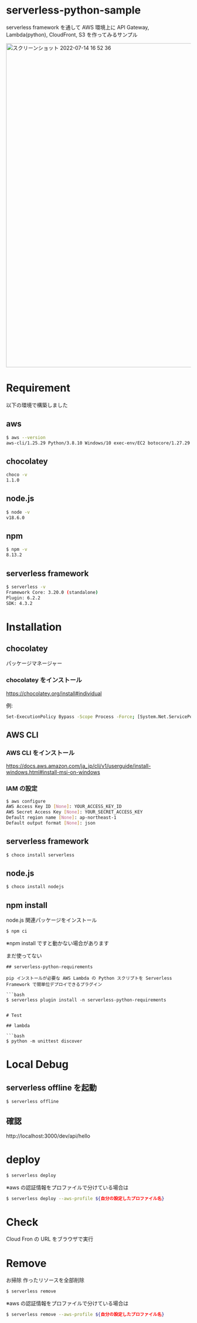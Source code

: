 # serverless-python-sample

serverless framework を通して AWS 環境上に API Gateway, Lambda(python), CloudFront, S3 を作ってみるサンプル

<img width="881" alt="スクリーンショット 2022-07-14 16 52 36" src="https://user-images.githubusercontent.com/21980958/178931198-026c516a-f0bc-4033-970d-97ff0975c2e0.png">

# Requirement

以下の環境で構築しました

## aws

```bash
$ aws --version
aws-cli/1.25.29 Python/3.8.10 Windows/10 exec-env/EC2 botocore/1.27.29
```

## chocolatey

```bash
choco -v
1.1.0
```

## node.js

```bash
$ node -v
v18.6.0
```

## npm

```bash
$ npm -v
8.13.2
```

## serverless framework

```bash
$ serverless -v
Framework Core: 3.20.0 (standalone)
Plugin: 6.2.2
SDK: 4.3.2
```

# Installation

## chocolatey

パッケージマネージャー

### chocolatey をインストール

https://chocolatey.org/install#individual

例:

```bash
Set-ExecutionPolicy Bypass -Scope Process -Force; [System.Net.ServicePointManager]::SecurityProtocol = [System.Net.ServicePointManager]::SecurityProtocol -bor 3072; iex ((New-Object System.Net.WebClient).DownloadString('https://community.chocolatey.org/install.ps1'))
```

## AWS CLI

### AWS CLI をインストール

https://docs.aws.amazon.com/ja_jp/cli/v1/userguide/install-windows.html#install-msi-on-windows

### IAM の設定

```bash
$ aws configure
AWS Access Key ID [None]: YOUR_ACCESS_KEY_ID
AWS Secret Access Key [None]: YOUR_SECRET_ACCESS_KEY
Default region name [None]: ap-northeast-1
Default output format [None]: json
```

## serverless framework

```bash
$ choco install serverless
```

## node.js

```bash
$ choco install nodejs
```

## npm install

node.js 関連パッケージをインストール

```bash
$ npm ci
```

※npm install ですと動かない場合があります

まだ使ってない

````
## serverless-python-requirements

pip インストールが必要な AWS Lambda の Python スクリプトを Serverless Framework で間単位デプロイできるプラグイン

```bash
$ serverless plugin install -n serverless-python-requirements
````

````

# Test

## lambda

```bash
$ python -m unittest discover
````

# Local Debug

## serverless offline を起動

```bash
$ serverless offline
```

## 確認

http://localhost:3000/dev/api/hello

# deploy

```bash
$ serverless deploy
```

※aws の認証情報をプロファイルで分けている場合は

```bash
$ serverless deploy --aws-profile ${自分の設定したプロファイル名}
```

# Check

Cloud Fron の URL をブラウザで実行

# Remove

お掃除
作ったリソースを全部削除

```bash
$ serverless remove
```

※aws の認証情報をプロファイルで分けている場合は

```bash
$ serverless remove --aws-profile ${自分の設定したプロファイル名}
```
